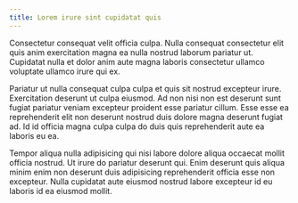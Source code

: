 ```yaml
---
title: Lorem irure sint cupidatat quis
---
```


Consectetur consequat velit officia culpa. Nulla consequat consectetur elit quis anim exercitation magna ea nulla nostrud laborum pariatur ut. Cupidatat nulla et dolor anim aute magna laboris consectetur ullamco voluptate ullamco irure qui ex.

Pariatur ut nulla consequat culpa culpa et quis sit nostrud excepteur irure. Exercitation deserunt ut culpa eiusmod. Ad non nisi non est deserunt sunt fugiat pariatur veniam excepteur proident esse pariatur cillum. Esse esse ea reprehenderit elit non deserunt nostrud duis dolore magna deserunt fugiat ad. Id id officia magna culpa culpa do duis quis reprehenderit aute ea laboris eu ea.

Tempor aliqua nulla adipisicing qui nisi labore dolore aliqua occaecat mollit officia nostrud. Ut irure do pariatur deserunt qui. Enim deserunt quis aliqua minim enim non deserunt duis adipisicing reprehenderit officia esse non excepteur. Nulla cupidatat aute eiusmod nostrud labore excepteur id eu laboris id ea eiusmod mollit.